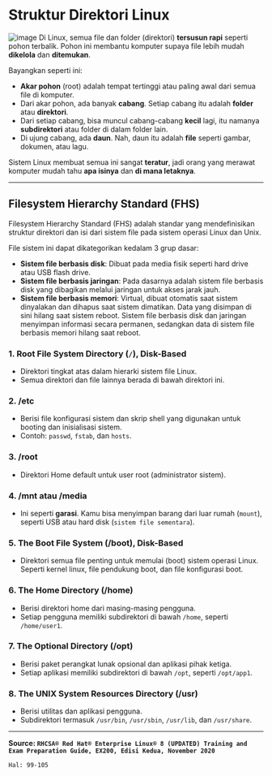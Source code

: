 # Struktur Direktori Linux

![image](https://github.com/user-attachments/assets/b76e052d-f940-4e27-a729-f35f928dc285)
Di Linux, semua file dan folder (direktori) **tersusun rapi** seperti pohon terbalik. Pohon ini membantu komputer supaya file lebih mudah **dikelola** dan **ditemukan**.  

Bayangkan seperti ini:  
- **Akar pohon** (root) adalah tempat tertinggi atau paling awal dari semua file di komputer.  
- Dari akar pohon, ada banyak **cabang**. Setiap cabang itu adalah **folder** atau **direktori**.  
- Dari setiap cabang, bisa muncul cabang-cabang **kecil** lagi, itu namanya **subdirektori** atau folder di dalam folder lain.  
- Di ujung cabang, ada **daun**. Nah, daun itu adalah **file** seperti gambar, dokumen, atau lagu.  

Sistem Linux membuat semua ini sangat **teratur**, jadi orang yang merawat komputer mudah tahu **apa isinya** dan **di mana letaknya**. 

---

## Filesystem Hierarchy Standard (FHS)
Filesystem Hierarchy Standard (FHS) adalah standar yang mendefinisikan struktur direktori dan isi dari sistem file pada sistem operasi Linux dan Unix.

File sistem ini dapat dikategorikan kedalam 3 grup dasar: 
- **Sistem file berbasis disk**: Dibuat pada media fisik seperti hard drive atau USB flash drive.
- **Sistem file berbasis jaringan**: Pada dasarnya adalah sistem file berbasis disk yang dibagikan melalui jaringan untuk akses jarak jauh.
- **Sistem file berbasis memori**: Virtual, dibuat otomatis saat sistem dinyalakan dan dihapus saat sistem dimatikan. Data yang disimpan di sini hilang saat sistem reboot.
Sistem file berbasis disk dan jaringan menyimpan informasi secara permanen, sedangkan data di sistem file berbasis memori hilang saat reboot.

### 1. **Root File System Directory (`/`)**, Disk-Based
  - Direktori tingkat atas dalam hierarki sistem file Linux.
  - Semua direktori dan file lainnya berada di bawah direktori ini.

### 2. **/etc**
  - Berisi file konfigurasi sistem dan skrip shell yang digunakan untuk booting dan inisialisasi sistem.
  - Contoh: `passwd`, `fstab`, dan `hosts`.

### 3. **/root**
  - Direktori Home default untuk user root (administrator sistem).

### 4. **/mnt** atau **/media**
  - Ini seperti **garasi**. Kamu bisa menyimpan barang dari luar rumah (`mount`), seperti USB atau hard disk (`sistem file sementara`).

### 5. **The Boot File System (/boot)**, Disk-Based
  - Direktori semua file penting untuk memulai (boot) sistem operasi Linux. Seperti kernel linux, file pendukung boot, dan file konfigurasi boot. 

### 6. **The Home Directory (/home)** 
  - Berisi direktori home dari masing-masing pengguna.
  - Setiap pengguna memiliki subdirektori di bawah `/home`, seperti `/home/user1`. 

### 7. **The Optional Directory (/opt)**
  - Berisi paket perangkat lunak opsional dan aplikasi pihak ketiga.
  - Setiap aplikasi memiliki subdirektori di bawah `/opt`, seperti `/opt/app1`. 

### 8. **The UNIX System Resources Directory (/usr)**
  - Berisi utilitas dan aplikasi pengguna.
  - Subdirektori termasuk `/usr/bin`, `/usr/sbin`, `/usr/lib`, dan `/usr/share`.

---

**Source: `RHCSA® Red Hat® Enterprise Linux® 8 (UPDATED) Training and Exam Preparation Guide, EX200, Edisi Kedua, November 2020`**

`Hal: 99-105`
